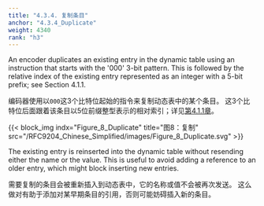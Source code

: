 ```yaml
---
title: "4.3.4. 复制条目"
anchor: "4.3.4_Duplicate"
weight: 4340
rank: "h3"
---
```


An encoder duplicates an existing entry in the dynamic table using an instruction that starts with the '000' 3-bit pattern. This is followed by the relative index of the existing entry represented as an integer with a 5-bit prefix; see Section 4.1.1.

编码器使用以`000`这3个比特位起始的指令来复制动态表中的某个条目。
这3个比特位后面跟着该条目以5位前缀整型表示的相对索引；详见[第4.1.1章]()。

{{< block_img
indx="Figure_8_Duplicate"
title="图8：复制"
src="/RFC9204_Chinese_Simplified/images/Figure_8_Duplicate.svg" >}}

The existing entry is reinserted into the dynamic table without resending either the name or the value. This is useful to avoid adding a reference to an older entry, which might block inserting new entries.

需要复制的条目会被重新插入到动态表中，它的名称或值不会被再次发送。
这么做对有助于添加对某早期条目的引用，否则可能妨碍插入新的条目。

